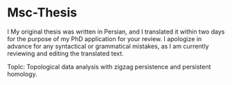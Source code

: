 # Msc-Thesis

I My original thesis was written in Persian, and I translated it within two days for the purpose of my PhD application for your review. I apologize in advance for any syntactical or grammatical mistakes, as I am currently reviewing and editing the translated text.

TopIc: Topological data analysis with zigzag persistence and persistent homology.
